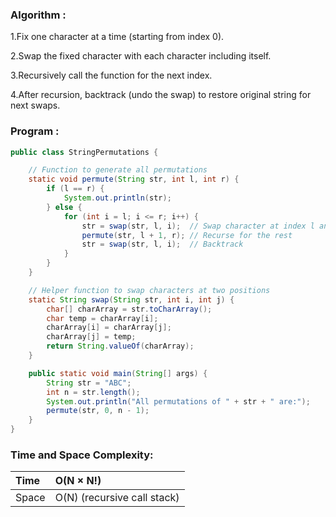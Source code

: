 ### Algorithm :
1.Fix one character at a time (starting from index 0).

2.Swap the fixed character with each character including itself.

3.Recursively call the function for the next index.

4.After recursion, backtrack (undo the swap) to restore original string for next swaps.
### Program :
``` Java
public class StringPermutations {

    // Function to generate all permutations
    static void permute(String str, int l, int r) {
        if (l == r) {
            System.out.println(str);
        } else {
            for (int i = l; i <= r; i++) {
                str = swap(str, l, i);  // Swap character at index l and i
                permute(str, l + 1, r); // Recurse for the rest
                str = swap(str, l, i);  // Backtrack
            }
        }
    }

    // Helper function to swap characters at two positions
    static String swap(String str, int i, int j) {
        char[] charArray = str.toCharArray();
        char temp = charArray[i];
        charArray[i] = charArray[j];
        charArray[j] = temp;
        return String.valueOf(charArray);
    }

    public static void main(String[] args) {
        String str = "ABC";
        int n = str.length();
        System.out.println("All permutations of " + str + " are:");
        permute(str, 0, n - 1);
    }
}
```
### Time and Space Complexity:

|Time	|O(N × N!)|
|:---|:---|
|Space|	O(N) (recursive call stack)|

